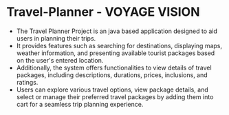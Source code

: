 # Travel-Planner - VOYAGE VISION
- The Travel Planner Project is an java based application designed to aid users in planning their trips.
- It provides features such as searching for destinations, displaying maps, weather information, and presenting available tourist packages based on the user's entered location.
- Additionally, the system offers functionalities to view details of travel packages, including descriptions, durations, prices, inclusions, and ratings.
- Users can explore various travel options, view package details, and select or manage their preferred travel packages by adding them into cart for a seamless trip planning experience.
